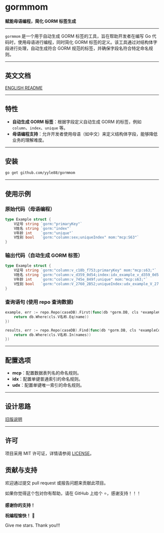 # gormmom

**赋能母语编程，简化 GORM 标签生成**

---

`gormmom` 是一个用于自动生成 GORM 标签的工具，旨在帮助开发者在编写 Go 代码时，使用母语进行编程，同时简化 GORM 标签的定义。该工具通过对结构体字段进行处理，自动生成符合 GORM 规范的标签，并确保字段名符合特定命名规则。

---

## 英文文档

[ENGLISH README](README.md)

---

## 特性

- **自动生成 GORM 标签**：根据字段定义自动生成 GORM 的标签，例如 `column`、`index`、`unique` 等。
- **母语编程支持**：允许开发者使用母语（如中文）来定义结构体字段，能够降低业务的理解难度。

---

## 安装

```bash
go get github.com/yyle88/gormmom
```

---

## 使用示例

### 原始代码（母语编程）
```go
type Example struct {
    V证号 string `gorm:"primaryKey"`
    V姓名 string `gorm:"index"`
    V年龄 int    `gorm:"unique"`
    V性别 bool   `gorm:"column:sex;uniqueIndex" mom:"mcp:S63"`
}
```

### 输出代码（自动生成 GORM 标签）
```go
type Example struct {
    V证号 string `gorm:"column:v_c18b_f753;primaryKey" mom:"mcp:s63;"`
    V姓名 string `gorm:"column:v_d359_0d54;index:idx_example_v_d359_0d54" mom:"mcp:s63;idx:cnm;"`
    V年龄 int    `gorm:"column:v_745e_849f;unique" mom:"mcp:s63;"`
    V性别 bool   `gorm:"column:V_2760_2B52;uniqueIndex:udx_example_V_2760_2B52" mom:"mcp:S63;udx:cnm;"`
}
```

### 查询语句 (使用 repo 查询数据)
```go
example, err := repo.Repo(caseDB).First(func(db *gorm.DB, cls *exampleColumns) *gorm.DB {
    return db.Where(cls.V名称.Eq(name))
})
```

```go
results, err := repo.Repo(caseDB).Find(func(db *gorm.DB, cls *exampleColumns) *gorm.DB {
    return db.Where(cls.V名称.In(names))
})
```

---

## 配置选项

- **mcp**：配置数据表列名的命名规则。
- **idx**：配置单键普通索引的命名规则。
- **udx**：配置单键唯一索引的命名规则。

---

## 设计思路

[旧版说明](internal/docs/README_OLD_DOC.zh.md)

---

## 许可

项目采用 MIT 许可证，详情请参阅 [LICENSE](LICENSE)。

## 贡献与支持

欢迎通过提交 pull request 或报告问题来贡献此项目。

如果你觉得这个包对你有帮助，请在 GitHub 上给个 ⭐，感谢支持！！！

**感谢你的支持！**

**祝编程愉快！** 🎉

Give me stars. Thank you!!!
